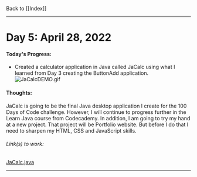 Back to [[Index]]
____
# Day 5: April 28, 2022
#### Today's Progress:
- Created a calculator application in Java called JaCalc using what I learned from Day 3 creating the ButtonAdd application.
![JaCalcDEMO.gif](Attachments-DOC/JaCalcDEMO.gif)

#### Thoughts:
JaCalc is going to be the final Java desktop application I create for the 100 Days of Code challenge. However, I will continue to progress further in the Learn Java course from Codecademy. In addition, I am going to try my hand at a new project. That project will be Portfolio website. But before I do that I need to sharpen my HTML, CSS and JavaScript skills.


###### Link(s) to work:
[JaCalc.java](Attachments-DOC/JaCalc.java)

___
